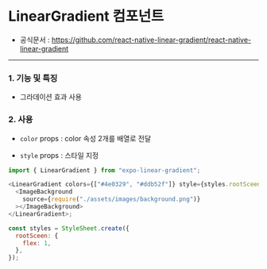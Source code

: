# LinearGradient 컴포넌트

- 공식문서 : https://github.com/react-native-linear-gradient/react-native-linear-gradient

---

### 1. 기능 및 특징

- 그라데이션 효과 사용

### 2. 사용

- `color` props : color 속성 2개를 배열로 전달

- `style` props : 스타일 지정

```js
import { LinearGradient } from "expo-linear-gradient";

<LinearGradient colors={["#4e0329", "#ddb52f"]} style={styles.rootSceen}>
  <ImageBackground
    source={require("./assets/images/background.png")}
  ></ImageBackground>
</LinearGradient>;

const styles = StyleSheet.create({
  rootSceen: {
    flex: 1,
  },
});
```
